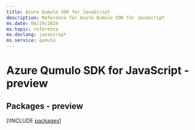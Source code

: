 ```yaml
---
title: Azure Qumulo SDK for JavaScript
description: Reference for Azure Qumulo SDK for JavaScript
ms.date: 04/29/2024
ms.topic: reference
ms.devlang: javascript
ms.service: qumulo
---
```

# Azure Qumulo SDK for JavaScript - preview
## Packages - preview
[!INCLUDE [packages](qumulo-index.md)]